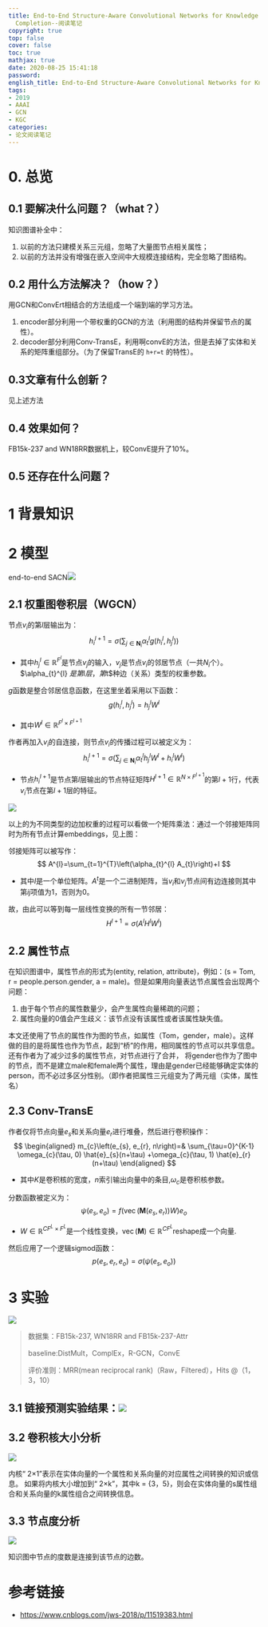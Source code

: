 ```yaml
---
title: End-to-End Structure-Aware Convolutional Networks for Knowledge Base
  Completion--阅读笔记
copyright: true
top: false
cover: false
toc: true
mathjax: true
date: 2020-08-25 15:41:18
password:
english_title: End-to-End Structure-Aware Convolutional Networks for Knowledge Base Completion reading note
tags:
- 2019
- AAAI
- GCN
- KGC
categories:
- 论文阅读笔记
---
```




# 0. 总览

## 0.1 要解决什么问题？（what？）

知识图谱补全中：

1. 以前的方法只建模关系三元组，忽略了大量图节点相关属性；
2. 以前的方法并没有增强在嵌入空间中大规模连接结构，完全忽略了图结构。

## 0.2 用什么方法解决？（how？）

用GCN和ConvErt相结合的方法组成一个端到端的学习方法。

1. encoder部分利用一个带权重的GCN的方法（利用图的结构并保留节点的属性）。
2. decoder部分利用Conv-TransE，利用啊convE的方法，但是去掉了实体和关系的矩阵重组部分。（为了保留TransE的 `h+r=t` 的特性）。

## 0.3文章有什么创新？

见上述方法

## 0.4 效果如何？

FB15k-237 and WN18RR数据机上，较ConvE提升了10%。

## 0.5 还存在什么问题？

# 1 背景知识



# 2 模型

end-to-end SACN![](http://image.nysdy.com/20200825165457.png)



## 2.1 权重图卷积层（WGCN）

节点$v_i$的第$l$层输出为：
$$
h_{i}^{l+1}=\sigma\left(\sum_{j \in \mathbf{N}_{i}} \alpha_{t}^{l} g\left(h_{i}^{l}, h_{j}^{l}\right)\right)
$$

- 其中$h_{j}^{l} \in \mathbb{R}^{F^{l}}$是节点$v_j$的输入，$v_j$是节点$v_i$的邻居节点（一共$N_i$个）。$\alpha_{t}^{l} $是第$l$层，第$t$种边（关系）类型的权重参数。

$g$函数是整合邻居信息函数，在这里坐着采用以下函数：
$$
g\left(h_{i}^{l}, h_{j}^{l}\right)=h_{j}^{l} W^{l}
$$

- 其中$W^{l} \in \mathbb{R}^{F^{l} \times F^{l+1}}$

作者再加入$v_i$的自连接，则节点$v_i$的传播过程可以被定义为：
$$
h_{i}^{l+1}=\sigma\left(\sum_{j \in \mathbf{N}_{i}} \alpha_{t}^{l} h_{j}^{l} W^{l}+h_{i}^{l} W^{l}\right)
$$

- 节点$h_i^{l+1}$是节点第$l$层输出的节点特征矩阵$H^{l+1} \in \mathbb{R}^{N \times F^{l+1}}$的第$l+1$行，代表$v_i$节点在第$l+1$层的特征。

![](http://image.nysdy.com/20200825171648.png)

以上的为不同类型的边加权重的过程可以看做一个矩阵乘法：通过一个邻接矩阵同时为所有节点计算embeddings，见上图：

邻接矩阵可以被写作：
$$
A^{l}=\sum_{t=1}^{T}\left(\alpha_{t}^{l} A_{t}\right)+I
$$

- 其中$I$是一个单位矩阵。$A^t$是一个二进制矩阵，当$v_i$和$v_j$节点间有边连接则其中第$ij$项值为1，否则为0。

故，由此可以等到每一层线性变换的所有一节邻居：
$$
H^{l+1}=\sigma\left(A^{l} H^{l} W^{l}\right)
$$

## 2.2 属性节点

在知识图谱中，属性节点的形式为(entity, relation, attribute)，例如：(s = Tom, r = people.person.gender, a = male)。但是如果用向量表达节点属性会出现两个问题：

1. 由于每个节点的属性数量少，会产生属性向量稀疏的问题；
2. 属性向量的0值会产生歧义：该节点没有该属性或者该属性缺失值。

本文还使用了节点的属性作为图的节点，如属性（Tom，gender，male）。这样做的目的是将属性也作为节点，起到“桥”的作用，相同属性的节点可以共享信息。还有作者为了减少过多的属性节点，对节点进行了合并， 将gender也作为了图中的节点，而不是建立male和female两个属性，理由是gender已经能够确定实体的person，而不必过多区分性别。（即作者把属性三元组变为了两元组（实体，属性名）

## 2.3 Conv-TransE

作者仅将节点向量$e_s$和关系向量$e_r$进行堆叠，然后进行卷积操作：
$$
\begin{aligned} m_{c}\left(e_{s}, e_{r}, n\right)=& \sum_{\tau=0}^{K-1} \omega_{c}(\tau, 0) \hat{e}_{s}(n+\tau) +\omega_{c}(\tau, 1) \hat{e}_{r}(n+\tau) \end{aligned}
$$

- 其中$K$是卷积核的宽度，$n$索引输出向量中的条目,$\omega_{c}$是卷积核参数。

分数函数被定义为：
$$
\psi\left(e_{s}, e_{o}\right)=f\left(\operatorname{vec}\left(\mathbf{M}\left(e_{s}, e_{r}\right)\right) W\right) e_{o}
$$

- $W \in \mathbb{R}^{C F^{L} \times F^{L}}$是一个线性变换，$\operatorname{vec}(\mathbf{M}) \in \mathbb{R}^{C F^{L}}$reshape成一个向量.

然后应用了一个逻辑sigmod函数：
$$
p\left(e_{s}, e_{r}, e_{o}\right)=\sigma\left(\psi\left(e_{s}, e_{o}\right)\right)
$$


# 3 实验

![](http://image.nysdy.com/20200826205435.png)



> 数据集：FB15k-237, WN18RR and FB15k-237-Attr
>
> baseline:DistMult，ComplEx，R-GCN，ConvE
>
> 评价准则：MRR(mean reciprocal rank)（Raw，Filtered），Hits @（1，3，10）

## 3.1 链接预测实验结果：![](http://image.nysdy.com/20200826205515.png)

## 3.2 卷积核大小分析

![](http://image.nysdy.com/20200826210216.png)

内核“ 2×1”表示在实体向量的一个属性和关系向量的对应属性之间转换的知识或信息。 如果将内核大小增加到“ 2×k”，其中k = {3，5}，则会在实体向量的s属性组合和关系向量的k属性组合之间转换信息。

## 3.3 节点度分析

![](http://image.nysdy.com/20200826210546.png)

知识图中节点的度数是连接到该节点的边数。

# 参考链接

- https://www.cnblogs.com/jws-2018/p/11519383.html

